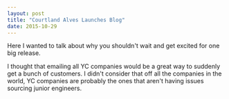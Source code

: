 ```yaml
---
layout: post
title: "Courtland Alves Launches Blog"
date: 2015-10-29
---
```


Here I wanted to talk about why you shouldn't wait and get excited for one big release.  

I thought that emailing all YC companies would be a great way to suddenly get a bunch of customers.  I didn't consider that off all the companies in the world, YC companies are probably the ones that aren't having issues sourcing junior engineers.

